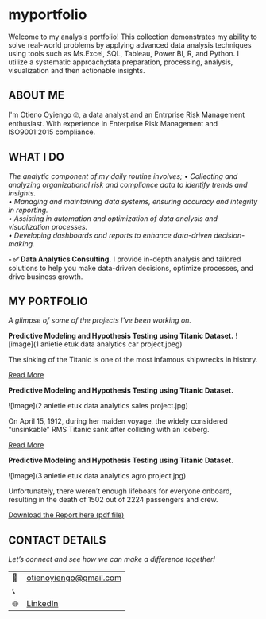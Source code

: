 # myportfolio
Welcome to my analysis portfolio! This collection demonstrates my ability to solve real-world problems by applying advanced data analysis techniques using tools such as Ms.Excel, SQL, Tableau, Power BI, R, and Python. I utilize a systematic approach;data preparation, processing, analysis, visualization and then actionable insights.
## ABOUT ME

 I'm Otieno Oyiengo 🤓, a data analyst and an Entrprise Risk Management  enthusiast. With experience in Enterprise Risk Management and ISO9001:2015 compliance.


<!--Mention your top/relevant skills here - core and soft skills-->
## WHAT I DO

*The analytic component of my daily routine involves;
•	Collecting and analyzing organizational risk and compliance data to identify trends and insights.  
•	Managing and maintaining data systems, ensuring accuracy and integrity in reporting.  
•	Assisting in automation and optimization of data analysis and visualization processes.  
•	Developing dashboards and reports to enhance data-driven decision-making.*

**- ✅ Data Analytics Consulting.**
I provide in-depth analysis and tailored solutions to help you make data-driven decisions, optimize processes, and drive business growth. 



<!--Section 2: List 3-4 key projects-->
## MY PORTFOLIO 

*A glimpse of some of the projects I've been working on.*

**Predictive Modeling and Hypothesis Testing using Titanic Dataset.**
![image](1 anietie etuk data analytics car project.jpeg)

The sinking of the Titanic is one of the most infamous shipwrecks in history.


[Read More](https://www.linkedin.com/pulse/predictive-modeling-hypothesis-testing-using-titanic-dataset-anietie/)

**Predictive Modeling and Hypothesis Testing using Titanic Dataset.**

![image](2 anietie etuk data analytics sales project.jpg)

On April 15, 1912, during her maiden voyage, the widely considered “unsinkable” RMS Titanic sank after colliding with an iceberg. 

[Read More](https://www.linkedin.com/pulse/predictive-modeling-hypothesis-testing-using-titanic-dataset-anietie/)

**Predictive Modeling and Hypothesis Testing using Titanic Dataset.**

![image](3 anietie etuk data analytics agro project.jpg)

Unfortunately, there weren’t enough lifeboats for everyone onboard, resulting in the death of 1502 out of 2224 passengers and crew. 

<a href="17 How to Present Data to Executives by Anietie Etuk.pdf">Download the Report here (pdf file)</a>


## CONTACT DETAILS

*Let’s connect and see how we can make a difference together!*
<table>
  <tbody>
    <tr>
      <td>📧</td>
      <td><a href="mailto:otienoyiengo@gmail.com">otienoyiengo@gmail.com</a></td>
    </tr>
    <tr>
      <td>📞</td>
      <td></td>
    </tr>
    <tr>
      <td>🌐</td>
      <td><a href="https://www.linkedin.com/in/otieno-oyiengo-b68924117/"> LinkedIn</a></td>
    </tr>
  </tbody>
</table>
